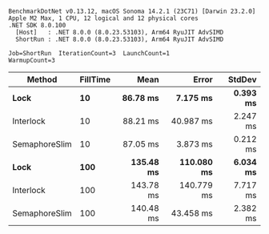 ```

BenchmarkDotNet v0.13.12, macOS Sonoma 14.2.1 (23C71) [Darwin 23.2.0]
Apple M2 Max, 1 CPU, 12 logical and 12 physical cores
.NET SDK 8.0.100
  [Host]   : .NET 8.0.0 (8.0.23.53103), Arm64 RyuJIT AdvSIMD
  ShortRun : .NET 8.0.0 (8.0.23.53103), Arm64 RyuJIT AdvSIMD

Job=ShortRun  IterationCount=3  LaunchCount=1  
WarmupCount=3  

```
| Method        | FillTime | Mean      | Error      | StdDev   |
|-------------- |--------- |----------:|-----------:|---------:|
| **Lock**          | **10**       |  **86.78 ms** |   **7.175 ms** | **0.393 ms** |
| Interlock     | 10       |  88.21 ms |  40.987 ms | 2.247 ms |
| SemaphoreSlim | 10       |  87.05 ms |   3.873 ms | 0.212 ms |
| **Lock**          | **100**      | **135.48 ms** | **110.080 ms** | **6.034 ms** |
| Interlock     | 100      | 143.78 ms | 140.779 ms | 7.717 ms |
| SemaphoreSlim | 100      | 140.48 ms |  43.458 ms | 2.382 ms |
